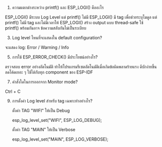 
1. ความแตกต่างระหว่าง printf() และ ESP_LOGI() คืออะไร
   
ESP_LOGI() มีระบบ Log Level แต่ printf() ไม่มี
ESP_LOGI() มี tag เพื่อช่วยระบุโมดูล แต่ printf() ไม่มี tag และไม่มีเวลาให้
ESP_LOGI() สร้าง output แบบ thread-safe ใช้ printf() พร้อมกันอาจ ข้อความสลับกันไม่เป็นระเบียบ
  
   
3. Log level ไหนที่จะแสดงใน default configuration?
   
จะแสดง log: Error / Warning / Info
   
5. การใช้ ESP_ERROR_CHECK() มีประโยชน์อย่างไร?

ตรวจสอบ error อย่างอัตโนมัติ  ทำให้โปรแกรมรีเซตอัตโนมัติเมื่อเกิดข้อผิดพลาดร้ายแรง ดีบักง่ายขึ้น ลดโค้ดเยอะ ๆ ใช้ได้กับทุก component ของ ESP-IDF
    
7. คำสั่งใดในการออกจาก Monitor mode?

Ctrl + C
   
9. การตั้งค่า Log level สำหรับ tag เฉพาะทำอย่างไร?

    ตั้งค่า TAG "WIFI" ให้เป็น Debug
   
   esp_log_level_set("WIFI", ESP_LOG_DEBUG);
   
   ตั้งค่า TAG "MAIN" ให้เป็น Verbose

   esp_log_level_set("MAIN", ESP_LOG_VERBOSE);
